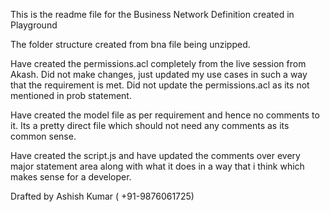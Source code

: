 This is the readme file for the Business Network Definition created in Playground

The folder structure created from bna file being unzipped.

Have created the permissions.acl completely from the live session from Akash. Did not make changes, just updated my use cases in such a way that the requirement is met. Did not update the permissions.acl as its not mentioned in prob statement.

Have created the model file as per requirement and hence no comments to it. Its a pretty direct file which should not need any comments as its common sense.

Have created the script.js and have updated the comments over every major statement area along with what it does in a way that i think which makes sense for a developer.

Drafted by Ashish Kumar ( +91-9876061725)